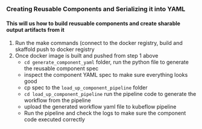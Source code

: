 ### Creating Reusable Components and Serializing it into YAML

#### This will us how to build reusuable components and create sharable output artifacts from it

1. Run the make commands (connect to the docker registry, build and skaffold push to docker registry
2. Once docker image is built and pushed from step 1 above
   - `cd generate_component_yaml` folder, run the python file to generate the reusable component spec
   - inspect the component YAML spec to make sure everything looks good
   - cp spec to the `load_up_component_pipeline` folder
   - `cd load_up_component_pipeline` run the pipeline code to generate the workflow from the pipeline
   - upload the generated workflow yaml file to kubeflow pipeline
   - Run the pipeline and check the logs to make sure the component code executed correctly